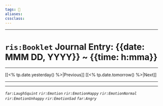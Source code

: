 ```yaml
---
tags: 📓
aliases: 
cssclass: 
---
```


---
# `ris:Booklet` Journal Entry: {{date: MMM DD, YYYY}} ~ {{time: h:mma}}
---
[[<% tp.date.yesterday() %>|Previous]] [[<% tp.date.tomorrow() %>|Next]]


---


---
*`far:LaughSquint` `rir:Emotion` `rir:EmotionHappy` `rir:EmotionNormal` `rir:EmotionUnhappy` `rir:EmotionSad` `far:Angry`*